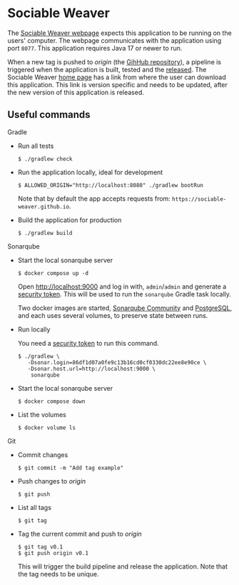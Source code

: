 # Sociable Weaver

The [Sociable Weaver webpage](https://sociable-weaver.github.io/web/) expects this application to be running on the
users' computer. The webpage communicates with the application using port `8077`. This application requires Java 17 or
newer to run.

When a new tag is pushed to _origin_ (the [GihHub repository](https://github.com/sociable-weaver/app-java-boot)), a
pipeline is triggered when the application is built, tested and
the [released](https://github.com/sociable-weaver/app-java-boot/releases). The Sociable
Weaver [home page](https://github.com/sociable-weaver/web-vue3/blob/main/src/components/App.vue#L13-L17) has a link from
where the user can download this application. This link is version specific and needs to be updated, after the new
version of this application is released.

## Useful commands

Gradle

- Run all tests

  ```shell
  $ ./gradlew check
  ```

- Run the application locally, ideal for development

  ```shell
  $ ALLOWED_ORIGIN="http://localhost:8080" ./gradlew bootRun
  ```

  Note that by default the app accepts requests from: `https://sociable-weaver.github.io`.

- Build the application for production

  ```shell
  $ ./gradlew build
  ```

Sonarqube

- Start the local sonarqube server

  ```shell
  $ docker compose up -d
  ```

  Open [http://localhost:9000](http://localhost:9000) and log in with, `admin`/`admin` and generate
  a [security token](http://localhost:9000/account/security/). This will be used to run the `sonarqube` Gradle task
  locally.

  Two docker images are started, [Sonarqube Community](https://hub.docker.com/_/sonarqube)
  and [PostgreSQL](https://hub.docker.com/_/postgres), and each uses several volumes, to preserve state between runs.

- Run locally

  You need a [security token](http://localhost:9000/account/security/) to run this command.

  ```shell
  $ ./gradlew \
     -Dsonar.login=86df1d07a0fe9c13b16cd0cf0330dc22ee8e90ce \
     -Dsonar.host.url=http://localhost:9000 \
      sonarqube
  ```

- Start the local sonarqube server

  ```shell
  $ docker compose down
  ```

- List the volumes

  ```shell
  $ docker volume ls
  ```

Git

- Commit changes

  ```shell
  $ git commit -m "Add tag example"
  ```

- Push changes to _origin_

  ```shell
  $ git push
  ```

- List all tags

  ```shell
  $ git tag
  ```

- Tag the current commit and push to _origin_

  ```shell
  $ git tag v0.1
  $ git push origin v0.1
  ```

  This will trigger the build pipeline and release the application. Note that the tag needs to be unique.
